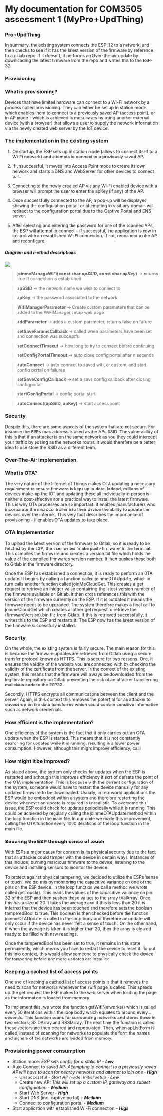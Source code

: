 My documentation for COM3505 assessment 1 (MyPro+UpdThing)
===
### Pro+UpdThing

In summary, the existing system connects the ESP-32 to a network, and then checks to see if it has the latest version of the firmware by reference to a gitlab repo. If it doesn't, it performs an Over-the-air update by downloading the latest firmware from the repo and writes this to the ESP-32. 


### Provisioning

### What is provisioning?

Devices that have limited hardware can connect to a Wi-Fi network by a process called provisioning. They can either be set up in station mode which enables them to connect to a previously saved AP (access point), or in AP mode - which is achieved in most cases by using another external device (with a browser) that allows a user to supply the network information via the newly created web server by the IoT device. 

### The implementation in the existing system

1. On startup, the ESP sets up in station mode (allows to connect itself to a Wi-Fi network) and attempts to connect to a previously saved AP.

2. If unsuccessful, it moves into Access Point mode to create its own network and starts a DNS and WebServer for other devices to connect to it.

3. Connecting to the newly created AP via any Wi-Fi enabled device with a browser will prompt the user to enter the apKey (if any) of the AP.

4. Once successfully connected to the AP, a pop-up will be displayed showing the configuration portal, or attempting to visit any domain will redirect to the configuration portal due to the Captive Portal and DNS server.

5. After selecting and entering the password for one of the scanned APs, the ESP will attempt to connect – if successful, the application is now in control with an established Wi-Fi connection. If not, reconnect to the AP and reconfigure.

##### Diagram and method descriptions

![](_Basic_Flowchart.png)

>**joinmeManageWiFi(const char *apSSID*, const char *apKey*)** → returns true if connection is established

>**apSSID** → the network name we wish to connect to

>**apKey** → the password associated to the network

>**WifiManagerParameter** → Create custom parameters that can be added to the WiFiManager setup web page

>**addParameter** → adds a custom parameter, returns false on failure

>**setSaveParamsCallback** → called when parameters have been set and connection was successful

>**setConnectTimeout** → how long to try to connect before continuing

>**setConfigPortalTimeout** → auto close config portal after n seconds

>**autoConnect** → auto connect to saved wifi, or custom, and start config portal on failures

>**setSaveConfigCallback** → set a save config callback after closing configportal

>**startConfigPortal** → config portal start

>**autoConnect(apSSID, apKey)** → start access point












### Security 

Despite this, there are some aspects of the system that are not secure. For instance the ESPs mac address is used as the APs SSID. The vulnerability of this is that if an attacker is on the same network as you they could intercept your traffic by posing as the networks router. It would therefore be a better idea to use store the SSID as a different term.

### Over-The-Air Implementation

### What is OTA? 

The very nature of the Internet of Things makes OTA updating a necessary requirement to ensure firmware is kept up to date. Indeed, millions of devices make-up the IOT and updating these all individually in person is neither a cost-effective nor a practical way to install the latest firmware. This is why OTA processes are so important: it enables manufacturers who incorporate the microcontroller into their device the ability to update the devices over the internet. This very fact describes the importance of provisioning - it enables OTA updates to take place. 

### OTA Implementation 

To upload the latest version of the firmware to Gitlab, so it is ready to be fetched by the ESP, the user writes ‘make push-firmware’ in the terminal. This compiles the firmware and creates a version.txt file which holds the value of the compiled firmwares version number. It then pushes these both to Gitlab in the firmware directory.
 
Once the ESP has established a connection, it is ready to perform an OTA update. It begins by calling a function called joinmeOTAUpdate, which in turn calls another function called joinMeCloudGet. This creates a get request to retrieve an integer value containing the latest version number of the firmware available on Gitlab. It then cross references this with the version of the firmware currently on the ESP. If it is outdated it means the firmware needs to be upgraded. The system therefore makes a final call to joinmeCloudGet which creates another get request to retrieve the (firmwareVersion).bin file from Gitlab. If this is retrieved successfully, it writes this to the ESP and restarts it. The ESP now has the latest version of the firmware successfully installed.

### Security

On the whole, the existing system is fairly secure. The main reason for this is because the firmware updates are retrieved from Gitlab using a secure transfer protocol known as HTTPS. This is secure for two reasons. One, it ensures the validity of the website you are connected with by checking the validity of the certificate from the server. In the context of the existing system, this means that the firmware will always be downloaded from the legitimate repository on Gitlab preventing the risk of an attacker transferring malicious code to the ESP32. 

Secondly, HTTPS encrypts all communications between the client and the server. Again, in this context this removes the potential for an attacker to eavesdrop on the data transferred which could contain sensitive information such as network credentials. 


    
### How efficient is the implementation? 

One efficiency of the system is the fact that it only carries out an OTA update when the ESP is started. This means that it is not constantly searching for updates while it is running, resulting in a lower power consumption. However, although this might improve efficiency, calli 


### How might it be improved? 

As stated above, the system only checks for updates when the ESP is restarted and although this improves efficiency it sort of defeats the point of the OTA implementation. This is because with the current configuration of the system, someone would have to restart the device manually for any updated firmware to be downloaded. Usually, in real world applications the ESP would be embedded within a system and therefore restarting the device whenever an update is required is unrealistic. To overcome this issue, the ESP could check for updates periodically while it is running. This could be achieved by regularly calling the joinmeOTAUpdate method within the loop function in the main file. In our code we made this improvement, calling the OTA function every 1000 iterations of the loop function in the main file. 

### Securing the ESP through sense of touch

With ESPs a major cause for concern is its physical security due to the fact that an attacker could tamper with the device in certain ways. Instances of this include; burning malicious firmware to the device, listening to the device and installing sensors to monitor the device. 

To protect against physical tampering, we decided to utilize the ESPs ‘sense of touch’. We did this by monitoring the capacitive variance on one of the pins on the ESP device. In the loop function we call a method we wrote called getTouch(). This reads the values of the capacitive variance on pin 32 of the ESP and then pushes these values to the array tValArray. Once this has a size of 20 it takes the average and if this is less than 20 it is inferred that the device has been touched and therefore sets the boolean tamperedBool to true. This boolean is then checked before the function joinmeOTAUpdate is called in the loop body and therefore an update will only occur if the device has never ‘felt a sense of touch’.  On the other hand, if when the average is taken it is higher than 20, then the array is cleared ready to be filled with new readings.

Once the tamperedBool has been set to true, it remains in this state permanently, which means you have to restart the device to reset it. To put this into context, this would allow someone to physically check the device for tampering before any more updates are installed. 


### Keeping a cached list of access points

One use of keeping a cached list of access points is that it removes the need to scan for networks whenever the /wifi page is called. This speeds up the get request the ESP makes to the web server when loading the page as the information is loaded from memory. 

To implement this, we wrote the function getWifiNetworks() which is called every 50 iterations within the loop body which equates to around every… seconds. This function scans for surrounding networks and stores these in two vectors; SSIDArray and RSSIArray. The next time the function is called these vectors are then cleared and repopulated. 
Then, when apListForm is called, instead of scanning for networks to populate the form the names and signals of the networks are loaded from memory. 






### Provisioning power consumption

* Station mode: *ESP sets config for a static IP -* ***Low***
* Auto Connect to saved AP: *Attempting to connect to a previously saved AP will have to scan for nearby networks and attempt to join one -* ***High***
    * Unsuccessful - *Start AP mode: Initial setup -* ***Low***
    * Create new AP: *This will set up a custom IP, gateway and subnet configuration -* ***Medium***
    * Start Web Server - ***High***
    * Start DNS (inc. captive portal) - ***Medium***
    * Connect to configuration portal - ***Medium***
* Start application with established Wi-Fi connection - ***High***



